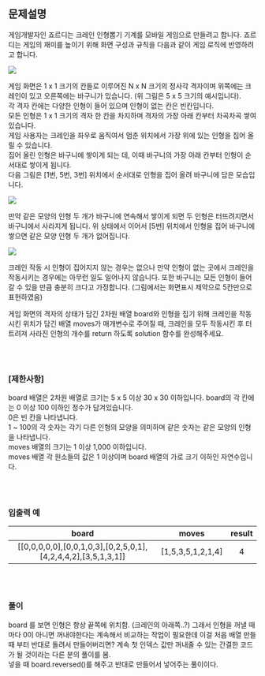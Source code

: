 ## 문제설명
게임개발자인 죠르디는 크레인 인형뽑기 기계를 모바일 게임으로 만들려고 합니다.
죠르디는 게임의 재미를 높이기 위해 화면 구성과 규칙을 다음과 같이 게임 로직에 반영하려고 합니다.

<img src="https://grepp-programmers.s3.ap-northeast-2.amazonaws.com/files/production/69f1cd36-09f4-4435-8363-b71a650f7448/crane_game_101.png">

게임 화면은 1 x 1 크기의 칸들로 이루어진 N x N 크기의 정사각 격자이며 위쪽에는 크레인이 있고 오른쪽에는 바구니가 있습니다. (위 그림은 5 x 5 크기의 예시입니다).   
각 격자 칸에는 다양한 인형이 들어 있으며 인형이 없는 칸은 빈칸입니다.   
모든 인형은 1 x 1 크기의 격자 한 칸을 차지하며 격자의 가장 아래 칸부터 차곡차곡 쌓여 있습니다.  
 게임 사용자는 크레인을 좌우로 움직여서 멈춘 위치에서 가장 위에 있는 인형을 집어 올릴 수 있습니다.  
  집어 올린 인형은 바구니에 쌓이게 되는 데, 이때 바구니의 가장 아래 칸부터 인형이 순서대로 쌓이게 됩니다.  
   다음 그림은 [1번, 5번, 3번] 위치에서 순서대로 인형을 집어 올려 바구니에 담은 모습입니다.

<img src="https://grepp-programmers.s3.ap-northeast-2.amazonaws.com/files/production/638e2162-b1e4-4bbb-b0d7-62d31e97d75c/crane_game_102.png">

만약 같은 모양의 인형 두 개가 바구니에 연속해서 쌓이게 되면 두 인형은 터뜨려지면서 바구니에서 사라지게 됩니다. 위 상태에서 이어서 [5번] 위치에서 인형을 집어 바구니에 쌓으면 같은 모양 인형 두 개가 없어집니다.

<img src="https://grepp-programmers.s3.ap-northeast-2.amazonaws.com/files/production/8569d736-091e-4771-b2d3-7a6e95a20c22/crane_game_103.gif">

크레인 작동 시 인형이 집어지지 않는 경우는 없으나 만약 인형이 없는 곳에서 크레인을 작동시키는 경우에는 아무런 일도 일어나지 않습니다. 또한 바구니는 모든 인형이 들어갈 수 있을 만큼 충분히 크다고 가정합니다. (그림에서는 화면표시 제약으로 5칸만으로 표현하였음)  

게임 화면의 격자의 상태가 담긴 2차원 배열 board와 인형을 집기 위해 크레인을 작동시킨 위치가 담긴 배열 moves가 매개변수로 주어질 때, 크레인을 모두 작동시킨 후 터트려져 사라진 인형의 개수를 return 하도록 solution 함수를 완성해주세요.  

<br>

#


### [제한사항]
board 배열은 2차원 배열로 크기는 5 x 5 이상 30 x 30 이하입니다.
board의 각 칸에는 0 이상 100 이하인 정수가 담겨있습니다.  
0은 빈 칸을 나타냅니다.  
1 ~ 100의 각 숫자는 각기 다른 인형의 모양을 의미하며 같은 숫자는 같은 모양의 인형을 나타냅니다.  
moves 배열의 크기는 1 이상 1,000 이하입니다.  
moves 배열 각 원소들의 값은 1 이상이며 board 배열의 가로 크기 이하인 자연수입니다.  

<br>

#


### 입출력 예
|board|	moves|	result|
|:----------:|:----:|:---:|
|[[0,0,0,0,0],[0,0,1,0,3],[0,2,5,0,1],[4,2,4,4,2],[3,5,1,3,1]]|	[1,5,3,5,1,2,1,4]|	4|


<br>

#

### 풀이

board 를 보면 인형은 항상 끝쪽에 위치함. (크레인의 아래쪽..?) 그래서 인형을 꺼낼 때 마다 0이 아니면 꺼내야한다는 계속해서 비교하는 작업이 필요한데 이걸 처음 배열 만들 때 부터 반대로 돌려서 만들어버리면? 계속 첫 인덱스 값만 꺼내줄 수 있는 간결한 코드가 될 것이라는 다른 분의 풀이를 봄.   
넣을 때 board.reversed()를 해주고 반대로 만들어서 넣어주는 풀이이다.